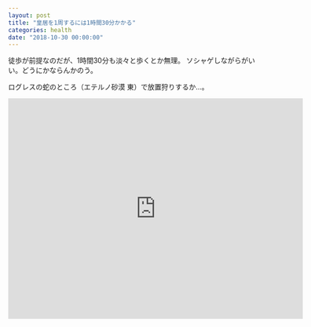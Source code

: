 ```yaml
---
layout: post
title: "皇居を1周するには1時間30分かかる"
categories: health
date: "2018-10-30 00:00:00"
---
```


徒歩が前提なのだが、1時間30分も淡々と歩くとか無理。
ソシャゲしながらがいい。どうにかならんかのう。

ログレスの蛇のところ（エテルノ砂漠 東）で放置狩りするか...。

<div class="google">
  <iframe src="https://www.google.com/maps/embed?pb=!1m46!1m12!1m3!1d25926.101054451745!2d139.73645686199393!3d35.682846290989815!2m3!1f0!2f0!3f0!3m2!1i1024!2i768!4f13.1!4m31!3e2!4m5!1s0x60188b92812ffac3%3A0x6d10049c4838b717!2z6JmO44OO6ZaA6aeF44CB44CSMTA1LTAwMDEg5p2x5Lqs6YO95riv5Yy66JmO44OO6ZaA77yR5LiB55uu!3m2!1d35.670201899999995!2d139.7497313!4m5!1s0x60188bf81a0c479d%3A0x18e3579378172838!2z5aSn5omL55S66aeF44CB5p2x5Lqs6YO95Y2D5Luj55Sw5Yy65aSn5omL55S677yS5LiB55uu77yR4oiS77yR!3m2!1d35.6859658!2d139.7634162!4m5!1s0x60188c6b01717877%3A0xffe64fcc0ef162ee!2z5Lmd5q615LiL6aeF44CB5p2x5Lqs6YO95Y2D5Luj55Sw5Yy65Lmd5q615YyX77yR5LiB55uu77yR77yT4oiS77yR77yZ!3m2!1d35.6954816!2d139.7511544!4m5!1s0x60188b8b3aad3ff3%3A0x79b735e096839f00!2z5qGc55Sw6ZaA6aeF!3m2!1d35.677295!2d139.751379!4m5!1s0x60188b8d3a155563%3A0xd0181650371d22e7!2z6Zye44O26Zai6aeF44CB5p2x5Lqs6YO95Y2D5Luj55Sw5Yy66Zye44GM6Zai77yS5LiB55uu77yR4oiS77yS!3m2!1d35.6725455!2d139.751712!5e0!3m2!1sja!2sjp!4v1540225948197" width="600" height="450" frameborder="0" style="border:0" allowfullscreen></iframe>
</div>
